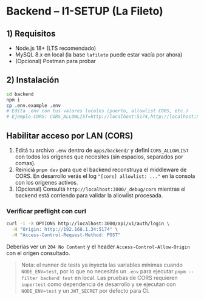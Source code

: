 # Backend – I1-SETUP (La Fileto)

## 1) Requisitos
- Node.js 18+ (LTS recomendado)
- MySQL 8.x en local (la base `lafileto` puede estar vacía por ahora)
- (Opcional) Postman para probar

## 2) Instalación
```bash
cd backend
npm i
cp .env.example .env
# Edita .env con tus valores locales (puerto, allowlist CORS, etc.)
# Ejemplo CORS: CORS_ALLOWLIST=http://localhost:5174,http://localhost:5173,http://192.168.1.34:5174,http://192.168.1.34:5173
```

## Habilitar acceso por LAN (CORS)
1. Editá tu archivo `.env` dentro de `apps/backend/` y definí `CORS_ALLOWLIST` con todos los orígenes que necesites (sin espacios, separados por comas).
2. Reiniciá `pnpm dev` para que el backend reconstruya el middleware de CORS. En desarrollo verás el log `"[cors] allowlist: ..."` en la consola con los orígenes activos.
3. (Opcional) Consultá `http://localhost:3000/_debug/cors` mientras el backend está corriendo para validar la allowlist procesada.

### Verificar preflight con curl
```bash
curl -i -X OPTIONS http://localhost:3000/api/v1/auth/login \
  -H "Origin: http://192.168.1.34:5174" \
  -H "Access-Control-Request-Method: POST"
```

Deberías ver un `204 No Content` y el header `Access-Control-Allow-Origin` con el origen consultado.

> Nota: el runner de tests ya inyecta las variables mínimas cuando `NODE_ENV=test`, por lo que no necesitás un `.env` para ejecutar `pnpm --filter backend test` en local. Las pruebas de CORS requieren `supertest` como dependencia de desarrollo y se ejecutan con `NODE_ENV=test` y un `JWT_SECRET` por defecto para CI.
